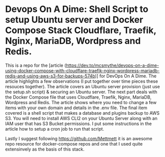 # Devops On A Dime: Shell Script to setup Ubuntu server and Docker Compose Stack Cloudflare, Traefik, Nginx, MariaDB, Wordpress and Redis. 

This is a repo for the [article (https://dev.to/mcsmythe/devops-on-a-dime-using-docker-compose-with-cloudflare-traefik-nginx-wordpress-mariadb-redis-and-using-aws-s3-for-backups-574b)] for DevOps On A Dime. The article highlights a few observations (I put together over time pieces these resouces together). The article covers an Ubuntu server provision (just use the setup.sh script) & securing an Ubuntu server. The next part deals with the Docker Compose file that uses Cloudflare, Traefik, Nginx, MariaDB, Wordpress and Redis. The article shows where you need to change a few items with your own domain and details in the .env file. The final item covered is a shell script that makes a database and plugins backup to AWS S3. You will need to install AWS CLI2 on your Ubuntu Server along with an IAM user that has S3 Bucket permissions.
I put some instructions in the article how to setup a cron job to run that script. 

Lastly I suggest following https://github.com/Mettmett it is an awesome repo resource for docker-compose repos and one that I used quite extensinvely as the basis of this stack.

